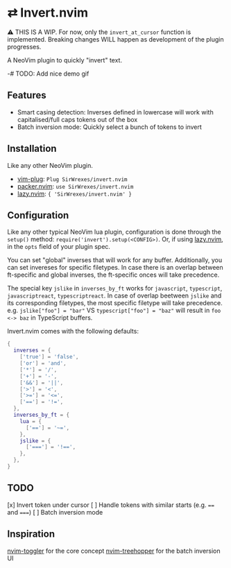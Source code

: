 # ⇄ Invert.nvim

⚠ THIS IS A WIP.
  For now, only the `invert_at_cursor` function is implemented.
  Breaking changes WILL happen as development of the plugin progresses.

A NeoVim plugin to quickly "invert" text.

-# TODO: Add nice demo gif

## Features

- Smart casing detection:
  Inverses defined in lowercase will work with capitalised/full caps tokens out of the box
- Batch inversion mode:
  Quickly select a bunch of tokens to invert

## Installation

Like any other NeoVim plugin.

- [vim-plug](https://github.com/junegunn/vim-plug): `Plug SirWrexes/invert.nvim`
- [packer.nvim](https://github.com/wbthomason/packer.nvim): `use SirWrexes/invert.nvim`
- [lazy.nvim](https://github.com/folke/lazy.nvim): `{ 'SirWrexes/invert.nvim' }`

## Configuration

Like any other typical NeoVim lua plugin, configuration is done through the `setup()` method: `require('invert').setup(<CONFIG>)`.
Or, if using [lazy.nvim](https://github.com/folke/lazy.nvim), in the `opts` field of your plugin spec.

You can set "global" inverses that will work for any buffer.
Additionally, you can set invereses for specific filetypes. In case there is an overlap between ft-specific
and global inverses, the ft-specific onces will take precedence.

The special key `jslike` in `inverses_by_ft` works for `javascript`, `typescript`, `javascriptreact`, `typescriptreact`.
In case of overlap beetween `jslike` and its corresponding filetypes, the most specific filetype will take precedence.
e.g. `jslike["foo"] = "bar"` VS `typescript["foo"] = "baz"` will result in `foo <-> baz` in TypeScript buffers.

Invert.nvim comes with the following defaults:

```lua
{
  inverses = {
    ['true'] = 'false',
    ['or'] = 'and',
    ['*'] = '/',
    ['+'] = '-',
    ['&&'] = '||',
    ['>'] = '<',
    ['>='] = '<=',
    ['=='] = '!=',
  },
  inverses_by_ft = {
    lua = {
      ['=='] = '~=',
    },
    jslike = {
      ['==='] = '!==',
    },
  },
}
```

## TODO

[x] Invert token under cursor
  [ ] Handle tokens with similar starts (e.g. `==` and `===`)
[ ] Batch inversion mode

## Inspiration

[nvim-toggler](https://github.com/nguyenvukhang/nvim-toggler) for the core concept
[nvim-treehopper](https://github.com/mfussenegger/nvim-treehopper) for the batch inversion UI
